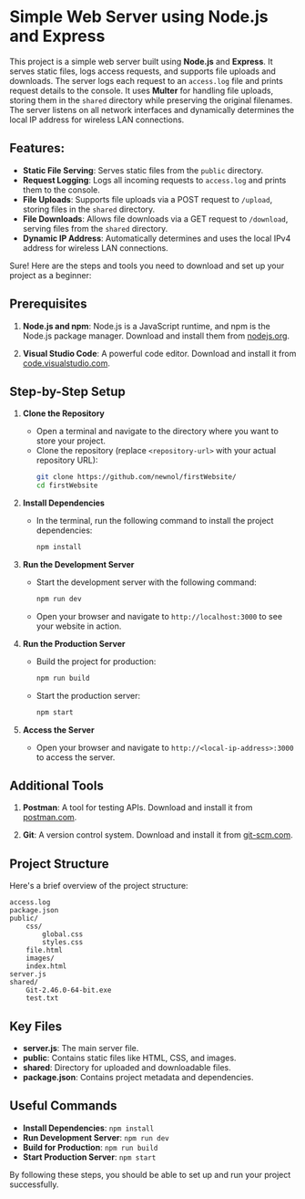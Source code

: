 # Simple Web Server using Node.js and Express

This project is a simple web server built using **Node.js** and **Express**. It serves static files, logs access requests, and supports file uploads and downloads. The server logs each request to an `access.log` file and prints request details to the console. It uses **Multer** for handling file uploads, storing them in the `shared` directory while preserving the original filenames. The server listens on all network interfaces and dynamically determines the local IP address for wireless LAN connections.

## Features:

- **Static File Serving**: Serves static files from the `public` directory.
- **Request Logging**: Logs all incoming requests to `access.log` and prints them to the console.
- **File Uploads**: Supports file uploads via a POST request to `/upload`, storing files in the `shared` directory.
- **File Downloads**: Allows file downloads via a GET request to `/download`, serving files from the `shared` directory.
- **Dynamic IP Address**: Automatically determines and uses the local IPv4 address for wireless LAN connections.

Sure! Here are the steps and tools you need to download and set up your project as a beginner:

## Prerequisites

1. **Node.js and npm**: Node.js is a JavaScript runtime, and npm is the Node.js package manager. Download and install them from [nodejs.org](https://nodejs.org/).

2. **Visual Studio Code**: A powerful code editor. Download and install it from [code.visualstudio.com](https://code.visualstudio.com/).

## Step-by-Step Setup

1. **Clone the Repository**

   - Open a terminal and navigate to the directory where you want to store your project.
   - Clone the repository (replace `<repository-url>` with your actual repository URL):
     ```sh
     git clone https://github.com/newnol/firstWebsite/
     cd firstWebsite
     ```

2. **Install Dependencies**

   - In the terminal, run the following command to install the project dependencies:
     ```sh
     npm install
     ```

3. **Run the Development Server**

   - Start the development server with the following command:
     ```sh
     npm run dev
     ```
   - Open your browser and navigate to `http://localhost:3000` to see your website in action.

4. **Run the Production Server**

   - Build the project for production:
     ```sh
     npm run build
     ```
   - Start the production server:
     ```sh
     npm start
     ```

5. **Access the Server**
   - Open your browser and navigate to `http://<local-ip-address>:3000` to access the server.

## Additional Tools

1. **Postman**: A tool for testing APIs. Download and install it from [postman.com](https://www.postman.com/).

2. **Git**: A version control system. Download and install it from [git-scm.com](https://git-scm.com/).

## Project Structure

Here's a brief overview of the project structure:

```
access.log
package.json
public/
	css/
		global.css
		styles.css
	file.html
	images/
	index.html
server.js
shared/
	Git-2.46.0-64-bit.exe
	test.txt
```

## Key Files

- **server.js**: The main server file.
- **public**: Contains static files like HTML, CSS, and images.
- **shared**: Directory for uploaded and downloadable files.
- **package.json**: Contains project metadata and dependencies.

## Useful Commands

- **Install Dependencies**: `npm install`
- **Run Development Server**: `npm run dev`
- **Build for Production**: `npm run build`
- **Start Production Server**: `npm start`

By following these steps, you should be able to set up and run your project successfully.
